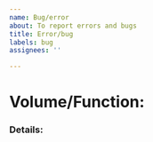 ```yaml
---
name: Bug/error
about: To report errors and bugs
title: Error/bug
labels: bug
assignees: ''

---
```


# Volume/Function:

### Details:
